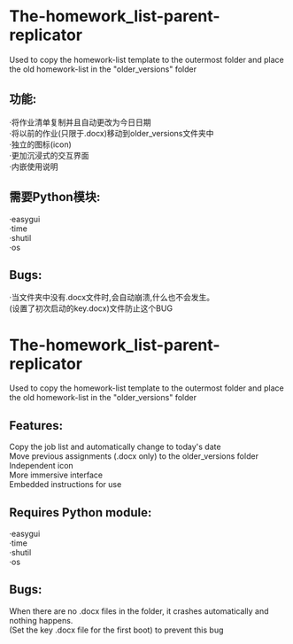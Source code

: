 # The-homework_list-parent-replicator
Used to copy the homework-list template to the outermost folder and place the old homework-list in the "older_versions" folder

## 功能:  
·将作业清单复制并且自动更改为今日日期  
·将以前的作业(只限于.docx)移动到older_versions文件夹中  
·独立的图标(icon)  
·更加沉浸式的交互界面  
·内嵌使用说明

## 需要Python模块:  
·easygui  
·time  
·shutil  
·os  

## Bugs:  
·当文件夹中没有.docx文件时,会自动崩溃,什么也不会发生。  
 (设置了初次启动的key.docx)文件防止这个BUG

# The-homework_list-parent-replicator
Used to copy the homework-list template to the outermost folder and place the old homework-list in the "older_versions" folder

## Features:  
Copy the job list and automatically change to today's date  
Move previous assignments (.docx only) to the older_versions folder  
Independent icon  
More immersive interface  
Embedded instructions for use

## Requires Python module:  
·easygui  
·time  
·shutil  
·os  

## Bugs:  
When there are no .docx files in the folder, it crashes automatically and nothing happens.  
 (Set the key .docx file for the first boot) to prevent this bug
